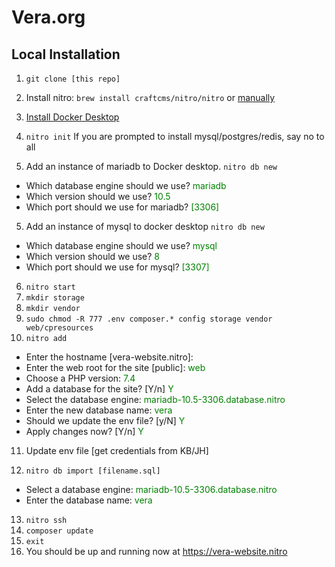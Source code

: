 # Vera.org

## Local Installation

1. `git clone [this repo]`
2. Install nitro:
`brew install craftcms/nitro/nitro` or [manually](https://craftcms.com/docs/nitro/2.x/installation.html)
3. [Install Docker Desktop](https://www.docker.com/products/docker-desktop/)

4. `nitro init`
If you are prompted to install mysql/postgres/redis, say no to all

5. Add an instance of mariadb to Docker desktop.
`nitro db new`
- Which database engine should we use? <span style="color:green;">mariadb</span>
- Which version should we use? <span style="color:green;">10.5</span>
- Which port should we use for mariadb? <span style="color:green;">[3306]</span>

5. Add an instance of mysql to docker desktop
`nitro db new`
- Which database engine should we use? <span style="color:green;">mysql</span>
- Which version should we use? <span style="color:green;">8</span>
- Which port should we use for mysql? <span style="color:green;">[3307]</span>

6. `nitro start`
7. `mkdir storage`
8. `mkdir vendor`
9. `sudo chmod -R 777 .env composer.* config storage vendor web/cpresources`
10. `nitro add`
- Enter the hostname [vera-website.nitro]:
- Enter the web root for the site [public]: <span style="color:green;">web</span>
- Choose a PHP version: <span style="color:green;">7.4</span>
- Add a database for the site? [Y/n] <span style="color:green;">Y</span>
- Select the database engine: <span style="color:green;">mariadb-10.5-3306.database.nitro</span>
- Enter the new database name: <span style="color:green;">vera</span>
- Should we update the env file? [y/N] <span style="color:green;">Y</span>
- Apply changes now? [Y/n] <span style="color:green;">Y</span>

11. Update env file [get credentials from KB/JH]

12. `nitro db import [filename.sql]`
- Select a database engine: <span style="color:green;">mariadb-10.5-3306.database.nitro</span>
- Enter the database name: <span style="color:green;">vera</span>

13. `nitro ssh`
14. `composer update`
15. `exit`
16. You should be up and running now at https://vera-website.nitro
